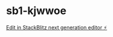 # sb1-kjwwoe

[Edit in StackBlitz next generation editor ⚡️](https://stackblitz.com/~/github.com/Winshow-web/sb1-kjwwoe)
